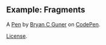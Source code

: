 ## Example: Fragments

A [Pen](https://codepen.io/bgoonz/pen/VwQQWyV) by [Bryan C Guner](https://codepen.io/bgoonz) on [CodePen](https://codepen.io).

[License](https://codepen.io/license/pen/VwQQWyV).
